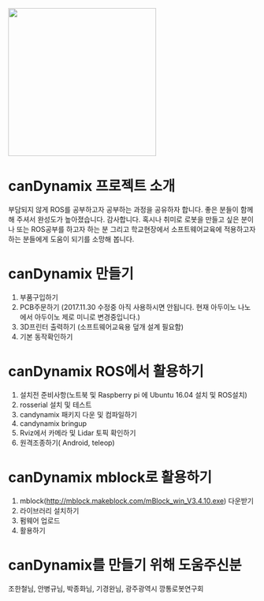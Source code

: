 <img src="https://github.com/canrobot/canDynamix/blob/master/canDynamix_mblock/canDynamix.png?raw=true" width="300">

# canDynamix 프로젝트 소개
  
   부담되지 않게 ROS를 공부하고자 공부하는 과정을 공유하자 합니다. 좋은 분들이 함께 해 주셔서 완성도가 높아졌습니다. 감사합니다.
  혹시나 취미로 로봇을 만들고 싶은 분이나 또는 ROS공부를 하고자 하는 분 그리고 학교현장에서 소프트웨어교육에 적용하고자 하는 분들에게 도움이 되기를 소망해 봅니다.


# canDynamix 만들기

 1. 부품구입하기
 2. PCB주문하기 (2017.11.30 수정중 아직 사용하시면 안됩니다. 현재 아두이노 나노에서 아두이노 제로 미니로 변경중입니다.)
 3. 3D프린터 출력하기 (소프트웨어교육용 덮개 설계 필요함)
 4. 기본 동작확인하기
 

# canDynamix ROS에서 활용하기

  1. 설치전 준비사항(노트북 및 Raspberry pi 에 Ubuntu 16.04 설치 및 ROS설치)
  2. rosserial 설치 및 테스트
  3. candynamix 패키지 다운 및 컴파일하기
  4. candynamix bringup
  5. Rviz에서 카메라 및 Lidar 토픽 확인하기
  6. 원격조종하기( Android, teleop)

# canDynamix mblock로 활용하기
  
  1. mblock(http://mblock.makeblock.com/mBlock_win_V3.4.10.exe) 다운받기
  2. 라이브러리 설치하기
  3. 펌웨어 업로드
  4. 활용하기

# canDynamix를 만들기 위해 도움주신분

  조한철님, 안병규님, 박종화님, 기경완님, 광주광역시 깡통로봇연구회 
